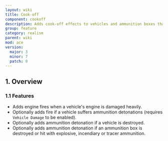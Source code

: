 ```yaml
---
layout: wiki
title: Cook-off
component: cookoff
description: Adds cook-off effects to vehicles and ammunition boxes that have had their ammunition detonated or that have been destroyed.
group: feature
category: realism
parent: wiki
mod: ace
version:
  major: 3
  minor: 7
  patch: 0
---
```


## 1. Overview

### 1.1 Features
- Adds engine fires when a vehicle's engine is damaged heavily.
- Optionally adds fire if a vehicle suffers ammunition detonations (requires `Vehicle Damage` to be enabled).
- Optionally adds ammunition detonation if a vehicle is destroyed.
- Optionally adds ammunition detonation if an ammunition box is destroyed or hit with explosive, incendiary or tracer ammunition.

